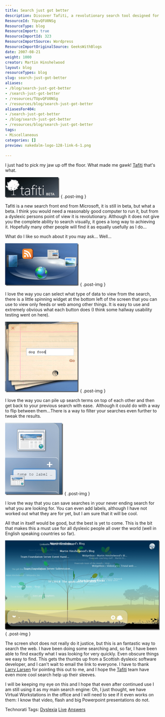 ```yaml
---
title: Search just got better
description: Discover Tafiti, a revolutionary search tool designed for dyslexic users. Experience intuitive features that enhance your search efficiency and ease.
ResourceId: TUpvQFU0NSg
ResourceType: blog
ResourceImport: true
ResourceImportId: 323
ResourceImportSource: Wordpress
ResourceImportOriginalSource: GeeksWithBlogs
date: 2007-08-21
weight: 1000
creator: Martin Hinshelwood
layout: blog
resourceTypes: blog
slug: search-just-got-better
aliases:
- /blog/search-just-got-better
- /search-just-got-better
- /resources/TUpvQFU0NSg
- /resources/blog/search-just-got-better
aliasesFor404:
- /search-just-got-better
- /blog/search-just-got-better
- /resources/blog/search-just-got-better
tags:
- Miscellaneous
categories: []
preview: nakedalm-logo-128-link-6-1.png

---
```

I just had to pick my jaw up off the floor. What made me gawk! [Tafiti](http://www.tafiti.com/) that's what.

[![image](images/Searchjustgotbetter_12674-image_thumb_1-1-2.png)](http://blog.hinshelwood.com/files/2011/05/GWB-WindowsLiveWriter-Searchjustgotbetter_12674-image_1.png)
{ .post-img }

Tafiti is a new search front end from Microsoft, it is still in beta, but what a beta. I think you would need a reasonably good computer to run it, but from a dyslexic persons point of view it is revolutionary. Although it does not give you the complete ability to search visually, it goes a long way to achieving it. Hopefully many other people will find it as equally usefully as I do...

What do I like so much about it you may ask... Well...

[![image](images/Searchjustgotbetter_12674-image_thumb-5-6.png)](http://blog.hinshelwood.com/files/2011/05/GWB-WindowsLiveWriter-Searchjustgotbetter_12674-image.png)
{ .post-img }

I love the way you can select what type of data to view from the search, there is a little spinning widget at the bottom left of the screen that you can use to view only feeds or web among other things. It is easy to use and extremely obvious what each button does (I think some hallway usability testing went on here).

[![image](images/Searchjustgotbetter_12674-image_thumb_2-2-3.png)](http://blog.hinshelwood.com/files/2011/05/GWB-WindowsLiveWriter-Searchjustgotbetter_12674-image_2.png)
{ .post-img }

I love the way you can pile up search terms on top of each other and then get back to your previous search with ease.  Although it could do with a way to flip between them...There is a way to filter your searches even further to tweak the results.

[![image](images/Searchjustgotbetter_12674-image_thumb_3-3-4.png)](http://blog.hinshelwood.com/files/2011/05/GWB-WindowsLiveWriter-Searchjustgotbetter_12674-image_3.png)
{ .post-img }

I love the way that you can save searches in your never ending search for what you are looking for. You can even add labels, although I have not worked out what they are for yet, but I am sure that it will be cool.

All that in itself would be good, but the best is yet to come. This is the bit that makes this a must use for all dyslexic people all over the world (well in English speaking countries so far).

[![image](images/Searchjustgotbetter_12674-image_thumb_4-4-5.png)](http://blog.hinshelwood.com/files/2011/05/GWB-WindowsLiveWriter-Searchjustgotbetter_12674-image_4.png)
{ .post-img }

The screen shot does not really do it justice, but this is an fantastic way to search the web. I have been doing some searching and, so far, I have been able to find exactly what I was looking for very quickly. Even obscure things we easy to find. This gets the thumbs up from a Scottish dyslexic software developer, and I can't wait to email the link to everyone. I have to thank [Larry Larsen](http://on10.net/Blogs/larry/first-look-microsoft-tafiti/) for pointing this out to me, and I hope the [Tafiti](http://www.tafiti.com/) team have even more cool search help up their sleeves.

I will be keeping my eye on this and I hope that even after continued use I am still using it as my main search engine: Oh, I just thought, we have Virtual Workstations in the office and I will need to see if it even works on them: I know that video, flash and big Powerpoint presentations do not.

Technorati Tags: [Dyslexia](http://technorati.com/tags/Dyslexia) [Live](http://technorati.com/tags/Live) [Answers](http://technorati.com/tags/Answers)
